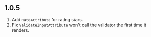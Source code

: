 ## 1.0.5 ##

1.  Add `RateAttribute` for rating stars.
2.  Fix `ValidateInputAttribute` won't call the validator the first time it renders.
